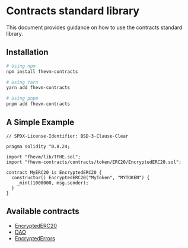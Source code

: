 # Contracts standard library

This document provides guidance on how to use the contracts standard library.

## Installation

```bash
# Using npm
npm install fhevm-contracts

# Using Yarn
yarn add fhevm-contracts

# Using pnpm
pnpm add fhevm-contracts
```

## A Simple Example

```solidity
// SPDX-License-Identifier: BSD-3-Clause-Clear

pragma solidity ^0.8.24;

import "fhevm/lib/TFHE.sol";
import "fhevm-contracts/contracts/token/ERC20/EncryptedERC20.sol";

contract MyERC20 is EncryptedERC20 {
  constructor() EncryptedERC20("MyToken", "MYTOKEN") {
    _mint(1000000, msg.sender);
  }
}
```

## Available contracts

- [EncryptedERC20](https://github.com/zama-ai/fhevm-contracts/blob/main/contracts/token/ERC20/EncryptedERC20.sol)
- [DAO](https://github.com/zama-ai/fhevm-contracts/tree/main/contracts/DAO)
- [EncryptedErrors](https://github.com/zama-ai/fhevm-contracts/blob/main/contracts/utils/EncryptedErrors.sol)
